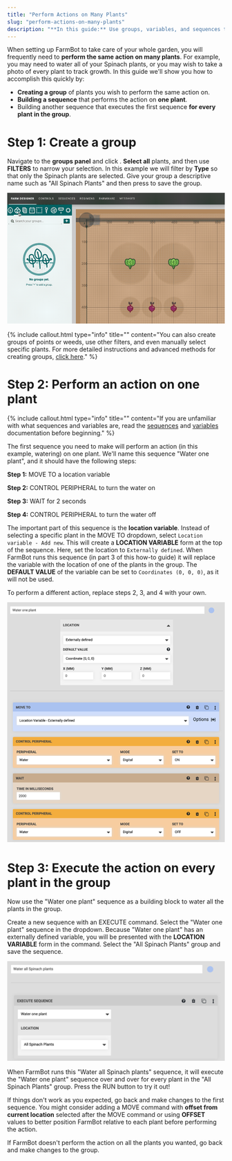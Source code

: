 ```yaml
---
title: "Perform Actions on Many Plants"
slug: "perform-actions-on-many-plants"
description: "**In this guide:** Use groups, variables, and sequences to perform the same action on many plants"
---
```


When setting up FarmBot to take care of your whole garden, you will frequently need to **perform the same action on many plants**. For example, you may need to water all of your Spinach plants, or you may wish to take a photo of every plant to track growth. In this guide we'll show you how to accomplish this quickly by:

  * **Creating a group** of plants you wish to perform the same action on.
  * **Building a sequence** that performs the action on **one plant**.
  * Building another sequence that executes the first sequence **for every plant in the group**.

# Step 1: Create a group
Navigate to the **groups panel** and click <span class="fb-button fb-blue"><i class='fa fa-plus'></i></span>. **Select all** plants, and then use **FILTERS** to narrow your selection. In this example we will filter by **Type** so that only the Spinach plants are selected. Give your group a descriptive name such as "All Spinach Plants" and then press <i class='fa fa-arrow-left'></i> to save the group.

![create group](_images/create_group.gif)



{%
include callout.html
type="info"
title=""
content="You can also create groups of points or weeds, use other filters, and even manually select specific plants. For more detailed instructions and advanced methods for creating groups, [click here](../../The-FarmBot-Web-App/groups.md)."
%}

# Step 2: Perform an action on one plant

{%
include callout.html
type="info"
title=""
content="If you are unfamiliar with what sequences and variables are, read the [sequences](../../The-FarmBot-Web-App/sequences.md) and [variables](../../The-FarmBot-Web-App/sequences/variables.md) documentation before beginning."
%}

The first sequence you need to make will perform an action (in this example, watering) on one plant. We'll name this sequence "Water one plant", and it should have the following steps:

**Step 1:** <span class="fb-step fb-move-absolute">MOVE TO</span> a location variable

**Step 2:** <span class="fb-step fb-write-pin">CONTROL PERIPHERAL</span> to turn the water on

**Step 3:** <span class="fb-step fb-wait">WAIT</span> for 2 seconds

**Step 4:** <span class="fb-step fb-write-pin">CONTROL PERIPHERAL</span> to turn the water off

The important part of this sequence is the **location variable**. Instead of selecting a specific plant in the <span class="fb-step fb-move-absolute">MOVE TO</span> dropdown, select `Location variable - Add new`. This will create a **LOCATION VARIABLE** form at the top of the sequence. Here, set the location to `Externally defined`. When FarmBot runs this sequence (in part 3 of this how-to guide) it will replace the variable with the location of one of the plants in the group. The **DEFAULT VALUE** of the variable can be set to `Coordinates (0, 0, 0)`, as it will not be used.

To perform a different action, replace steps 2, 3, and 4 with your own.

![water a plant sequence](_images/water_a_plant_sequence.png)

# Step 3: Execute the action on every plant in the group

Now use the "Water one plant" sequence as a building block to water all the plants in the group.

Create a new sequence with an <span class="fb-step fb-execute">EXECUTE</span> command. Select the "Water one plant" sequence in the dropdown. Because "Water one plant" has an externally defined variable, you will be presented with the **LOCATION VARIABLE** form in the command. Select the "All Spinach Plants" group and save the sequence.

![water all spinach plants sequence](_images/water_all_spinach_plants_sequence.png)

When FarmBot runs this "Water all Spinach plants" sequence, it will execute the "Water one plant" sequence over and over for every plant in the "All Spinach Plants" group. Press the <span class="fb-button fb-orange">RUN</span> button to try it out!

If things don't work as you expected, go back and make changes to the first sequence. You might consider adding a <span class="fb-step fb-move">MOVE</span> command with **offset from current location** selected after the <span class="fb-step fb-move">MOVE</span> command or using **OFFSET** values to better position FarmBot relative to each plant before performing the action.

If FarmBot doesn't perform the action on all the plants you wanted, go back and make changes to the group.
